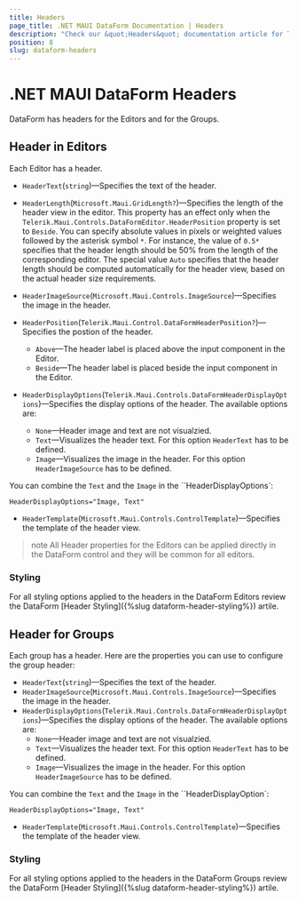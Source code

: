```yaml
---
title: Headers
page_title: .NET MAUI DataForm Documentation | Headers
description: "Check our &quot;Headers&quot; documentation article for Telerik .NET MAUI DataForm control."
position: 8
slug: dataform-headers
---
```


# .NET MAUI DataForm Headers

DataForm has headers for the Editors and for the Groups. 

## Header in Editors

Each Editor has a header.

* `HeaderText`(`string`)&mdash;Specifies the text of the header.
* `HeaderLength`(`Microsoft.Maui.GridLength?`)&mdash;Specifies the length of the header view in the editor. This property has an effect only when the `Telerik.Maui.Controls.DataFormEditor.HeaderPosition` property is set to `Beside`.
You can specify absolute values in pixels or weighted values followed by the asterisk symbol `*`. For instance, the value of `0.5*` specifies that the header length should be 50% from the length of the corresponding editor. The special value `Auto` specifies that the header length should be computed automatically for the header view, based on the actual header size requirements.
* `HeaderImageSource`(`Microsoft.Maui.Controls.ImageSource`)&mdash;Specifies the image in the header.
* `HeaderPosition`(`Telerik.Maui.Control.DataFormHeaderPosition?`)&mdash;Specifies the postion of the header.
	* `Above`&mdash;The header label is placed above the input component in the Editor.
	* `Beside`&mdash;The header label is placed beside the input component in the Editor.

* `HeaderDisplayOptions`(`Telerik.Maui.Controls.DataFormHeaderDisplayOptions`)&mdash;Specifies the display options of the header. The available options are:
	* `None`&mdash;Header image and text are not visualzied.
	* `Text`&mdash;Visualizes the header text. For this option `HeaderText` has to be defined.
	* `Image`&mdash;Visualizes the image in the header. For this option `HeaderImageSource` has to be defined.

You can combine the `Text` and the `Image` in the ``HeaderDisplayOptions`:

```XAML
HeaderDisplayOptions="Image, Text"
```

* `HeaderTemplate`(`Microsoft.Maui.Controls.ControlTemplate`)&mdash;Specifies the template of the header view.

>note All Header properties for the Editors can be applied directly in the DataForm control and they will be common for all editors.

### Styling

For all styling options applied to the headers in the DataForm Editors review the DataForm [Header Styling]({%slug dataform-header-styling%}) artile.

## Header for Groups

Each group has a header. Here are the properties you can use to configure the group header:

* `HeaderText`(`string`)&mdash;Specifies the text of the header.
* `HeaderImageSource`(`Microsoft.Maui.Controls.ImageSource`)&mdash;Specifies the image in the header.
* `HeaderDisplayOptions`(`Telerik.Maui.Controls.DataFormHeaderDisplayOptions`)&mdash;Specifies the display options of the header. The available options are:
	* `None`&mdash;Header image and text are not visualzied.
	* `Text`&mdash;Visualizes the header text. For this option `HeaderText` has to be defined.
	* `Image`&mdash;Visualizes the image in the header. For this option `HeaderImageSource` has to be defined.

You can combine the `Text` and the `Image` in the ``HeaderDisplayOption`:

```XAML
HeaderDisplayOptions="Image, Text"
```

* `HeaderTemplate`(`Microsoft.Maui.Controls.ControlTemplate`)&mdash;Specifies the template of the header view.

### Styling

For all styling options applied to the headers in the DataForm Groups review the DataForm [Header Styling]({%slug dataform-header-styling%}) artile.

